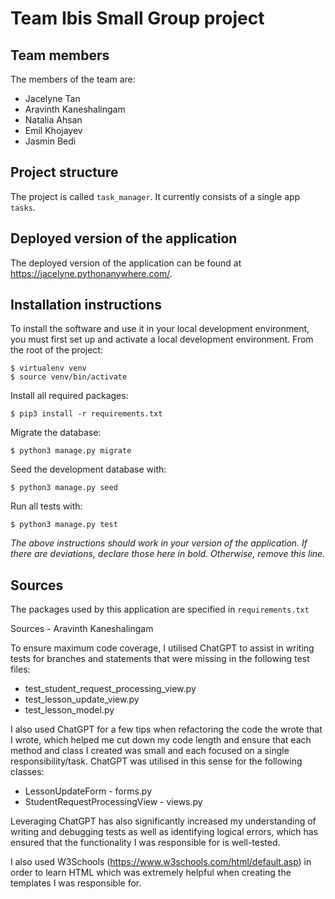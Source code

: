 # Team Ibis Small Group project

## Team members
The members of the team are:
- Jacelyne Tan
- Aravinth Kaneshalingam
- Natalia Ahsan
- Emil Khojayev
- Jasmin Bedi

## Project structure
The project is called `task_manager`.  It currently consists of a single app `tasks`.

## Deployed version of the application
The deployed version of the application can be found at https://jacelyne.pythonanywhere.com/.

## Installation instructions
To install the software and use it in your local development environment, you must first set up and activate a local development environment.  From the root of the project:

```
$ virtualenv venv
$ source venv/bin/activate
```

Install all required packages:

```
$ pip3 install -r requirements.txt
```

Migrate the database:

```
$ python3 manage.py migrate
```

Seed the development database with:

```
$ python3 manage.py seed
```

Run all tests with:
```
$ python3 manage.py test
```

*The above instructions should work in your version of the application.  If there are deviations, declare those here in bold.  Otherwise, remove this line.*

## Sources
The packages used by this application are specified in `requirements.txt`

Sources - Aravinth Kaneshalingam

To ensure maximum code coverage, I utilised ChatGPT to assist in writing tests for branches and statements that were missing in the following test files:
- test_student_request_processing_view.py
- test_lesson_update_view.py
- test_lesson_model.py

I also used ChatGPT for a few tips when refactoring the code the wrote that I wrote, which helped me cut down my code length and ensure that each method and class I created was small and each focused on a single responsibility/task. ChatGPT was utilised in this sense for the following classes:
- LessonUpdateForm - forms.py
- StudentRequestProcessingView - views.py

Leveraging ChatGPT has also significantly increased my understanding of writing and debugging tests as well as identifying logical errors, which has ensured that the functionality I was responsible for is well-tested.

I also used W3Schools (https://www.w3schools.com/html/default.asp) in order to learn HTML which was extremely helpful when creating the templates I was responsible for.
